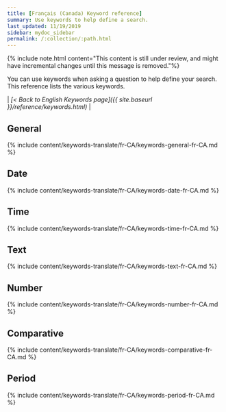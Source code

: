 ```yaml
---
title: [Français (Canada) Keyword reference]
summary: Use keywords to help define a search.
last_updated: 11/19/2019
sidebar: mydoc_sidebar
permalink: /:collection/:path.html
---
```

{% include note.html content="This content is still under review, and might have incremental changes until this message is removed."%}

You can use keywords when asking a question to help define your search. This
reference lists the various keywords.

| _[< Back to English Keywords page]({{ site.baseurl }}/reference/keywords.html)_ |

## General

{% include content/keywords-translate/fr-CA/keywords-general-fr-CA.md %}

## Date

{% include content/keywords-translate/fr-CA/keywords-date-fr-CA.md %}

## Time

{% include content/keywords-translate/fr-CA/keywords-time-fr-CA.md %}

## Text

{% include content/keywords-translate/fr-CA/keywords-text-fr-CA.md %}

## Number

{% include content/keywords-translate/fr-CA/keywords-number-fr-CA.md %}

## Comparative

{% include content/keywords-translate/fr-CA/keywords-comparative-fr-CA.md %}

<!--
## Location

{% include content/keywords-translate/fr-CA/keywords-location-fr-CA.md %} -->

## Period

{% include content/keywords-translate/fr-CA/keywords-period-fr-CA.md %}
